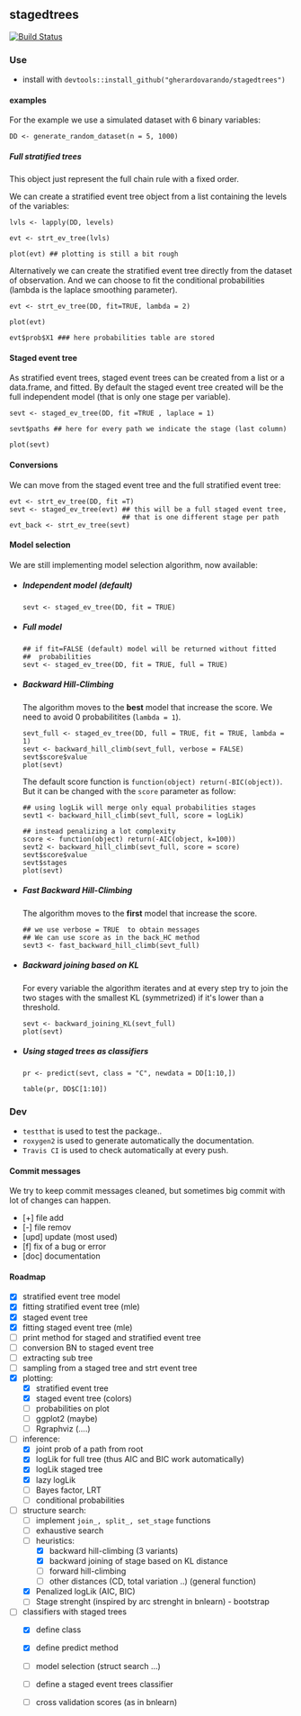 ## stagedtrees 

[![Build Status](https://travis-ci.com/gherardovarando/stagedtrees.svg?branch=master)](https://travis-ci.com/gherardovarando/stagedtrees)

### Use

- install with
  `devtools::install_github("gherardovarando/stagedtrees")`


#### examples

For the example we use a simulated dataset with 6 binary variables:

```
DD <- generate_random_dataset(n = 5, 1000)
```

##### Full stratified trees 

This object just represent the full chain rule with a fixed order.

We can create a stratified event tree object from a list containing the
levels of the variables:
``` 
lvls <- lapply(DD, levels)

evt <- strt_ev_tree(lvls)

plot(evt) ## plotting is still a bit rough 
```

Alternatively we can create the stratified event tree directly from the
dataset of observation. And we can choose to fit the conditional
probabilities (lambda is the laplace smoothing parameter).

```
evt <- strt_ev_tree(DD, fit=TRUE, lambda = 2)

plot(evt)

evt$prob$X1 ### here probabilities table are stored
```


#### Staged event tree

As stratified event trees, staged event trees can be created from a list or
a data.frame, and fitted. By default the staged event tree created will be
the full independent model (that is only one stage per variable). 

```
sevt <- staged_ev_tree(DD, fit =TRUE , laplace = 1)

sevt$paths ## here for every path we indicate the stage (last column)

plot(sevt)
```

#### Conversions

We can move from the staged event tree and the full stratified event tree:
```
evt <- strt_ev_tree(DD, fit =T)
sevt <- staged_ev_tree(evt) ## this will be a full staged event tree,
                            ## that is one different stage per path
evt_back <- strt_ev_tree(sevt)
```
#### Model selection

We are still implementing model selection algorithm, now available:

- ##### Independent model (default) 
  ```
  sevt <- staged_ev_tree(DD, fit = TRUE)
  ```
- ##### Full model 
  ```
  ## if fit=FALSE (default) model will be returned without fitted
  ##  probabilities
  sevt <- staged_ev_tree(DD, fit = TRUE, full = TRUE)
  ```
- ##### Backward Hill-Climbing

  The algorithm moves to the **best** model that increase the score. 
  We need to avoid 0 probabilitites (`lambda = 1`).
  ```
  sevt_full <- staged_ev_tree(DD, full = TRUE, fit = TRUE, lambda = 1)
  sevt <- backward_hill_climb(sevt_full, verbose = FALSE)
  sevt$score$value
  plot(sevt)
  ```
  The default score function is `function(object) return(-BIC(object))`. 
  But it can be changed with the `score` parameter as follow:

  ```
  ## using logLik will merge only equal probabilities stages 
  sevt1 <- backward_hill_climb(sevt_full, score = logLik)

  ## instead penalizing a lot complexity
  score <- function(object) return(-AIC(object, k=100))
  sevt2 <- backward_hill_climb(sevt_full, score = score)
  sevt$score$value
  sevt$stages
  plot(sevt)
  ```


- ##### Fast Backward Hill-Climbing
  
  The algorithm moves to the **first** model that increase the score.
  ```
  ## we use verbose = TRUE  to obtain messages 
  ## We can use score as in the back_HC method
  sevt3 <- fast_backward_hill_climb(sevt_full)
  ```

- ##### Backward joining based on KL
  For every variable the algorithm iterates and at every step try to join the
  two stages with the smallest KL (symmetrized) if it's lower than a threshold. 
  ```
  sevt <- backward_joining_KL(sevt_full)
  plot(sevt) 
  ``` 

- ##### Using staged trees as classifiers

  ```
  pr <- predict(sevt, class = "C", newdata = DD[1:10,])

  table(pr, DD$C[1:10])
  ```

### Dev

- `testthat` is used to test the package..
- `roxygen2` is used to generate automatically the documentation.
- `Travis CI` is used to check automatically at every push. 

####  Commit messages

We try to keep commit messages cleaned, but sometimes big commit with lot of
changes can happen. 

- [+] file add 
- [-] file remov
- [upd] update (most used)
- [f] fix of a bug or error
- [doc] documentation


#### Roadmap 

- [x] stratified event tree model 
- [x] fitting stratified event tree (mle)
- [x] staged event tree
- [x] fitting staged event tree (mle)
- [ ] print method for staged and stratified event tree
- [ ] conversion BN to staged event tree
- [ ] extracting sub tree
- [ ] sampling from a staged tree and strt event tree
- [x] plotting: 
    * [x] stratified event tree
    * [x] staged event tree (colors)
    * [ ] probabilities on plot
    * [ ] ggplot2 (maybe) 
    * [ ] Rgraphviz (....) 
- [ ] inference:
    * [x] joint prob of a path from root 
    * [x] logLik for full tree (thus AIC and BIC work automatically)
    * [x] logLik staged tree 
    * [x] lazy logLik
    * [ ] Bayes factor, LRT
    * [ ] conditional probabilities 
- [ ] structure search:
    * [ ] implement ``join_, split_, set_stage`` functions
    * [ ] exhaustive search 
    * [ ] heuristics:
        - [x] backward hill-climbing (3 variants)
        - [x] backward joining of stage based on KL distance
        - [ ] forward hill-climbing
	  * [ ] other distances (CD, total variation ..) (general function)
    * [x] Penalized logLik (AIC, BIC)
    * [ ] Stage strenght (inspired by arc strenght in bnlearn) - bootstrap
- [ ] classifiers with staged trees 
    * [x] define class 
    * [x] define predict method
    * [ ] model selection (struct search ...)
    * [ ] define a staged event trees classifier
    * [ ] cross validation scores (as in bnlearn)

